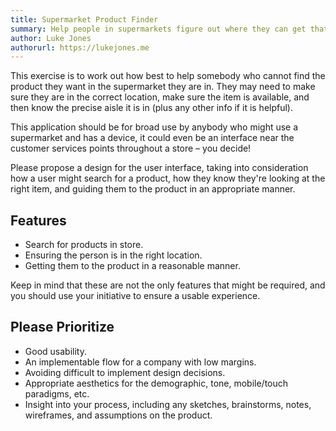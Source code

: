 ```yaml
---
title: Supermarket Product Finder
summary: Help people in supermarkets figure out where they can get that difficult-to-find product and put it in their basket.
author: Luke Jones
authorurl: https://lukejones.me
---
```


This exercise is to work out how best to help somebody who cannot find the product they want in the supermarket they are in. They may need to make sure they are in the correct location, make sure the item is available, and then know the precise aisle it is in (plus any other info if it is helpful).

This application should be for broad use by anybody who might use a supermarket and has a device, it could even be an interface near the customer services points throughout a store – you decide!

Please propose a design for the user interface, taking into consideration how a user might search for a product, how they know they're looking at the right item, and guiding them to the product in an appropriate manner.

## Features

* Search for products in store.
* Ensuring the person is in the right location.
* Getting them to the product in a reasonable manner.

Keep in mind that these are not the only features that might be required, and you should use your initiative to ensure a usable experience.

## Please Prioritize

* Good usability.
* An implementable flow for a company with low margins.
* Avoiding difficult to implement design decisions.
* Appropriate aesthetics for the demographic, tone, mobile/touch paradigms, etc.
* Insight into your process, including any sketches, brainstorms, notes, wireframes, and assumptions on the product.



